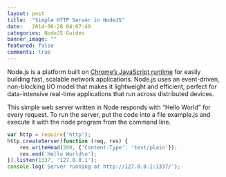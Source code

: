 ```yaml
---
layout: post
title:  "Simple HTTP Server in NodeJS"
date:   2014-06-28 04:07:49
categories: NodeJS Guides
banner_image: ""
featured: false
comments: true
---
```


Node.js is a platform built on [Chrome’s JavaScript runtime](http://code.google.com/p/v8/) for easily building fast, scalable network applications. Node.js uses an event-driven, non-blocking I/O model that makes it lightweight and efficient, perfect for data-intensive real-time applications that run across distributed devices.

<!--more-->

This simple web server written in Node responds with “Hello World” for every request. To run the server, put the code into a file example.js and execute it with the node program from the command line.

```javascript
var http = require('http');
http.createServer(function (req, res) {
    res.writeHead(200, {'Content-Type': 'text/plain'});
    res.end('Hello World\n');
}).listen(1337, '127.0.0.1');
console.log('Server running at http://127.0.0.1:1337/');
```